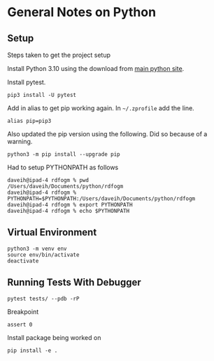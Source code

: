 # General Notes on Python

## Setup
Steps taken to get the project setup

Install Python 3.10 using the download from [main python site](https://www.python.org/downloads/).

Install pytest.
```
pip3 install -U pytest
```

Add in alias to get pip working again. In ```~/.zprofile``` add the line.
```
alias pip=pip3
```

Also updated the pip version using the following. Did so because of a warning.
```
python3 -m pip install --upgrade pip 
```

Had to setup PYTHONPATH as follows
```
daveih@ipad-4 rdfogm % pwd
/Users/daveih/Documents/python/rdfogm
daveih@ipad-4 rdfogm % PYTHONPATH=$PYTHONPATH:/Users/daveih/Documents/python/rdfogm
daveih@ipad-4 rdfogm % export PYTHONPATH
daveih@ipad-4 rdfogm % echo $PYTHONPATH     
```

## Virtual Environment

```
python3 -m venv env    
source env/bin/activate
deactivate    
```

## Running Tests With Debugger

```
pytest tests/ --pdb -rP   
```

Breakpoint
```
assert 0
```

Install package being worked on
```
pip install -e .
```